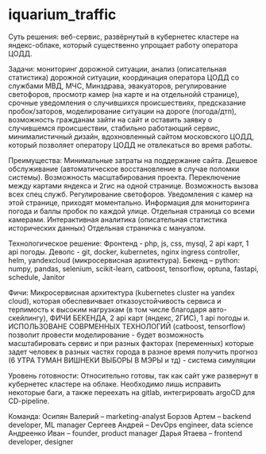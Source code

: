 # iquarium_traffic
Суть решения: веб-сервис, развёрнутый в кубернетес кластере на яндекс-облаке, который существенно упрощает работу оператора ЦОДД.

Задачи: мониторинг дорожной ситуации, анализ (описательная статистика) дорожной ситуации, координация оператора ЦОДД со службами МВД, МЧС, Минздрава, эвакуаторов, регулирование светофоров, просмотр камер (на карте и на отдельнойй странице), срочные уведомления о случившихся происшествиях, предсказание пробок/заторов, моделирование ситуации на дороге (погода/дтп), возможность гражданам зайти на сайт и оставить заявку о случившемся происшествии, стабильно работающий сервис, минималистичный дизайн, вдохновленный сайтом московского ЦОДД, который позволяет оператору ЦОДД не отвлекаться во время работы.


Преимущества: 
Минимальные затраты на поддержание сайта.
Дешевое обслуживание (автоматическое восстановление в случае поломки системы).
Возможность масштабирования проекта.
Переключение между картами яндекса и 2гис на одной странице.
Возможность вызова всех спец служб.
Регулирование светофоров.
Уведомления с камер на этой странице, приходят моментально.
Информация для мониторинга погода и баллы пробок по каждой улице.
Отдельная страница со всеми камерами.
Интерактивная аналитика (описательная статистика исторических данных) 
Отдельная страничка с мануалом.


Технологическое решение: Фронтенд - php, js, css, mysql, 2 api карт, 1 api погоды. Девопс - git, docker, kubernetes, nginx ingress controller, helm, yandexcloud (микросервисная архитектура). Бекенд – python: numpy, pandas, selenium, scikit-learn, catboost, tensorflow, optuna, fastapi, schedule, Janitor

Фичи: Микросервисная архитектура (kubernetes cluster на yandex cloud), которая обеспевичвает отказоустойчивость сервиса и терпимость к высоким нагрузкам (в том числе благодаря авто-скейлингу), ФИЧИ БЕКЕНДА,  2 api карт (яндекс, 2ГИС), 1 api погоды и. ИСПОЛЬЗОВАНЕ СОВРМЕННЫХ ТЕХНОЛОГИЙ (catboost, tensorflow) позволит провести моделирование - будет возможность масштабировать сервис и при разных факторах (переменных) которые задет человек в разных частях города в разное время получить прогноз (6 УТРА ТУМАН ВИШНЕКИ ВЫБОРЫ В МЭРЫ и тд) - система симуляции

Уровень готовности: Относительно готовы, так как сайт уже развернут в кубернетес кластере на облаке. Необходимо лишь исправить некоторые баги, а также переехать на gitlab, интегрировать argoCD для CD-pipeline.

Команда:
Осипян Валерий – marketing-analyst 
Борзов Артем – backend developer, ML manager
Сергеев Андрей – DevOps engineer, data science
Андреенко Иван – founder, product manager
Дарья Ятаева – frontend developer, designer
